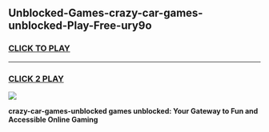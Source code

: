 
## Unblocked-Games-crazy-car-games-unblocked-Play-Free-ury9o
<h3>
<a href="https://premium76.site?title=crazy-car-games-unblocked&ref=23A">CLICK TO PLAY</a></h3>
<hr>

<h3>
<a href="https://premium76.site?title=crazy-car-games-unblocked&ref=23A">CLICK 2 PLAY</a>
  
</h3>

<a href="https://premium76.site?title=crazy-car-games-unblocked&ref=23A"><img src="https://clearcache.store/games.png"></a>


**crazy-car-games-unblocked games unblocked: Your Gateway to Fun and Accessible Online Gaming**
